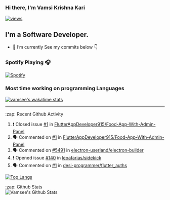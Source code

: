 ### Hi there, I'm Vamsi Krishna Kari 

<!-- https://github.com/antonkomarev/github-profile-views-counter -->
  <a href="https://github.com/vamsee9"><img alt="views" title="Github views" src="https://komarev.com/ghpvc/?username=vamsee9&style=flat&color=blueviolet"/></a>
<!-- [![Website](https://img.shields.io/website?label=vamsee.me&style=for-the-badge&url=https%3A%2F%2Fvamsee.me&style=flat)](https://vamsee.me) -->

## I'm a Software Developer.

- 🔭 I’m currently See my commits below 👇
### Spotify Playing 🎧
[![Spotify](https://novatorem.vamsee9.vercel.app/api/spotify)](https://open.spotify.com/user/krishv9?si=IXR1l0EoSAa85aR6SRpflg)



### Most time working on programming Languages

[![vamsee's wakatime stats](https://github-readme-stats.vercel.app/api/wakatime?username=vamsee&layout=compact)](https://github.com/vamsee9/github-readme-stats)

---

  <summary>:zap: Recent Github Activity</summary>
  
<!--START_SECTION:activity-->
1. ❗️ Closed issue [#1](https://github.com/FlutterAppDeveloper915/Food-App-With-Admin-Panel/issues/1) in [FlutterAppDeveloper915/Food-App-With-Admin-Panel](https://github.com/FlutterAppDeveloper915/Food-App-With-Admin-Panel)
2. 🗣 Commented on [#1](https://github.com/FlutterAppDeveloper915/Food-App-With-Admin-Panel/issues/1) in [FlutterAppDeveloper915/Food-App-With-Admin-Panel](https://github.com/FlutterAppDeveloper915/Food-App-With-Admin-Panel)
3. 🗣 Commented on [#5491](https://github.com/electron-userland/electron-builder/issues/5491) in [electron-userland/electron-builder](https://github.com/electron-userland/electron-builder)
4. ❗️ Opened issue [#140](https://github.com/leoafarias/sidekick/issues/140) in [leoafarias/sidekick](https://github.com/leoafarias/sidekick)
5. 🗣 Commented on [#1](https://github.com/desi-programmer/flutter_auths/issues/1) in [desi-programmer/flutter_auths](https://github.com/desi-programmer/flutter_auths)
<!--END_SECTION:activity-->
 
  <!--![Top Langs](https://github-readme-stats.vamsee9.vercel.app/api/top-langs/?username=vamsee9&layout=compact&hide_border=true)-->

  [![Top Langs](https://github-readme-stats.vercel.app/api/top-langs/?username=vamsee9&layout=compact)](https://github.com/anuraghazra/github-readme-stats)


  <summary>:zap: Github Stats</summary>

  <img align="left" alt="Vamsee's Github Stats" src="https://github-readme-stats.vercel.app/api?username=vamsee9&show_icons=true&hide_border=true&count_private=true)" />



[website]: https://vamsee.me
[telegram]: https://t.me/vamsee9
[twitter]: https://twitter.com/4n0n5urf
[instagram]: https://instagram.com/decodeguy
[linkedin]: https://linkedin.com/in/vamsee-krishnaa-8885911b1
